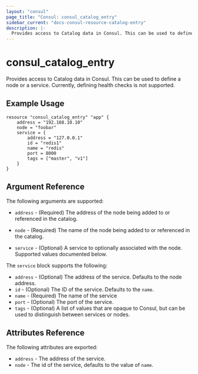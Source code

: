 ```yaml
---
layout: "consul"
page_title: "Consul: consul_catalog_entry"
sidebar_current: "docs-consul-resource-catalog-entry"
description: |-
  Provides access to Catalog data in Consul. This can be used to define a node or a service. Currently, defining health checks is not supported.
---
```


# consul\_catalog\_entry

Provides access to Catalog data in Consul. This can be used to define a node or a service. Currently, defining health checks is not supported.

## Example Usage

```
resource "consul_catalog_entry" "app" {
    address = "192.168.10.10"
    node = "foobar"
    service = {
        address = "127.0.0.1"
        id = "redis1"
        name = "redis"
        port = 8000
        tags = ["master", "v1"]
    }
}
```

## Argument Reference

The following arguments are supported:

* `address` - (Required) The address of the node being added to
  or referenced in the catalog.

* `node` - (Required) The name of the node being added to or
  referenced in the catalog.

* `service` - (Optional) A service to optionally associated with
  the node. Supported values documented below.

The `service` block supports the following:

* `address` - (Optional) The address of the service. Defaults to the
  node address.
* `id` - (Optional) The ID of the service. Defaults to the `name`.
* `name` - (Required) The name of the service
* `port` - (Optional) The port of the service.
* `tags` - (Optional) A list of values that are opaque to Consul,
  but can be used to distinguish between services or nodes.
  

## Attributes Reference

The following attributes are exported:

* `address` - The address of the service.
* `node` - The id of the service, defaults to the value of `name`.
